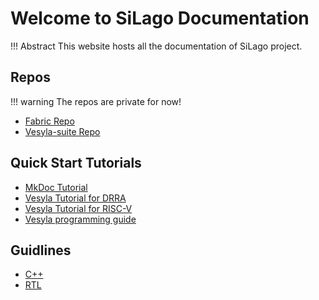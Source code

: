 # Welcome to SiLago Documentation

!!! Abstract
	This website hosts all the documentation of SiLago project.

## Repos
!!! warning
	The repos are private for now!

- [Fabric Repo](https://github.com/silagokth/SiLagoNN)
- [Vesyla-suite Repo](https://github.com/silagokth/vesyla-suite)

## Quick Start Tutorials
- [MkDoc Tutorial](Guideline/Mkdocs-tutorial)
- [Vesyla Tutorial for DRRA](Docs/ToolChain/Vesyla-suite/Tutorial_DRRA)
- [Vesyla Tutorial for RISC-V](Docs/ToolChain/Vesyla-suite/Tutorial_RISCV)
- [Vesyla programming guide](Docs/ToolChain/Vesyla-suite/VesylaProgrammingGuide)

## Guidlines
- [C++](Guideline/Style-guide-cpp)
- [RTL](Guideline/Style-guide-rtl)
